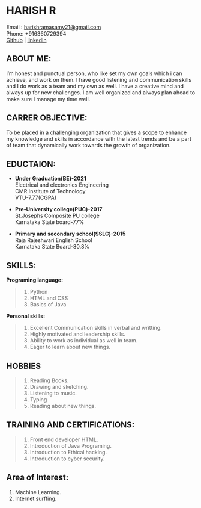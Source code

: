 # HARISH R

Email : harishramasamy21@gmail.com  
Phone: +916360729394  
[Github]() | [linkedIn]()

## ABOUT ME:

I’m honest and punctual person, who like set my own goals which i can achieve, and work on them. I have good listening and communication skills and I do work as a team and my own as well. I have a creative mind and always up for new challenges. I am well organized and always plan ahead to make sure I manage my time well.

## CARRER OBJECTIVE:

To be placed in a challenging organization that gives a scope to enhance my knowledge and skills in accordance with the latest trends and be a part of team that dynamically work towards the growth of organization.

## EDUCTAION:

- **Under Graduation(BE)-2021**  
Electrical and electronics Engineering  
CMR Institute of Technology  
VTU-7.77(CGPA)  

- **Pre-University college(PUC)-2017**  
St.Josephs Composite PU college  
Karnataka State board-77%  

- **Primary and secondary school(SSLC)-2015**  
Raja Rajeshwari English School  
Karnataka State Board-80.8%  

## SKILLS:

**Programing language:**  
> 1. Python  
> 2. HTML and CSS  
> 3. Basics of Java  
	
**Personal skills:**  
> 1. Excellent Communication skills in verbal and writting.  
> 2. Highly motivated and leadership skills.  
> 3. Ability to work as individual as well in team.  
> 4. Eager to learn about new things.  

## HOBBIES

>	1. Reading Books.  
>	2. Drawing and sketching.  
>	3. Listening to music.
>	4. Typing
>	5. Reading about new things.
	
## TRAINING AND CERTIFICATIONS:

> 1. Front end developer HTML.   
> 2. Introduction of Java Programing.  
> 3. Introduction to Ethical hacking.  
> 4. Introduction to cyber security.  

## Area of Interest:
1. Machine Learning.
2. Internet surffing.


